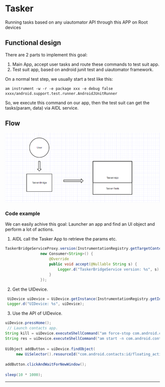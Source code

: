 # Tasker
Running tasks based on any uiautomator API through this APP on Root devices

## Functional design

There are 2 parts to implement this goal:
1. Main App, accept user tasks and route these commands to test suit app.
2. Test suit app, based on android junit test and uiautomator framework.

On a normal test step, we usually start a test like this:
```
am instrument -w -r -e package xxx -e debug false xxxx/android.support.test.runner.AndroidJUnitRunner
```

So, we execute this command on our app, then the test suit can get the tasks(param, data) via AIDL service.

## Flow


![flow](design/flow.png)


### Code example

We can easily achive this goal: Launcher an app and find an UI object and perform a lot of actions.

1. AIDL call the Tasker App to retrieve the params etc.
```java
TaskerBridgeServiceProxy.version(InstrumentationRegistry.getTargetContext(),
                new Consumer<String>() {
                    @Override
                    public void accept(@Nullable String s) {
                        Logger.d("TaskerBridgeService version: %s", s);
                    }
                });
 ```
2. Get the UIDevice.
```java
 UiDevice uiDevice = UiDevice.getInstance(InstrumentationRegistry.getInstrumentation());
 Logger.d("UIDevice: %s", uiDevice);
```

3. Use the API of UIDevice.
```java
uiDevice.pressHome();
 // Launch contacts app.
String kill = uiDevice.executeShellCommand("am force-stop com.android.contacts");
String res = uiDevice.executeShellCommand("am start -n com.android.contacts/.activities.PeopleActivity");

UiObject addButton = uiDevice.findObject(
     new UiSelector().resourceId("com.android.contacts:id/floating_action_button"));

addButton.clickAndWaitForNewWindow();

sleep(10 * 1000);
```

------------------

